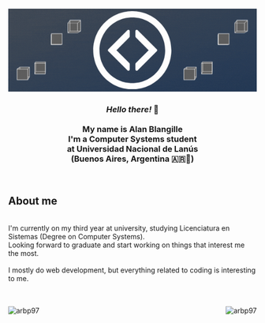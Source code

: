 <p align="center">
    <img src="https://github.com/arbp97/arbp97/raw/master/res/gif1.gif">
</p>
<div align="center">
<h3>
    <i> Hello there! </i> 👋
    <br>
    <br>My name is Alan Blangille
    <br>I'm a Computer Systems student
    <br>at Universidad Nacional de Lanús 
    <br>(Buenos Aires, Argentina 🇦🇷🧉)
</h3>
</div>
<div align="left">
    <br>
    <h2>About me</h2>
    <br>I'm currently on my third year at university, 
    studying Licenciatura en Sistemas (Degree on Computer Systems). 
    <br>Looking forward to graduate and start working on things that interest me the most.
    <br><br>I mostly do web development, but everything related to coding is interesting to me. 
</div>
<br><br>
<div align="center">
    <p><img align="right" src="https://github-readme-stats.vercel.app/api/top-langs?username=arbp97&show_icons=true&theme=dark&locale=en&layout=compact" alt="arbp97" /></p>
    <p><img align="left" src="https://github-readme-stats.vercel.app/api/?username=arbp97&show_icons=true&theme=dark&locale=en&layout=compact" alt="arbp97" /></p>
</div>
